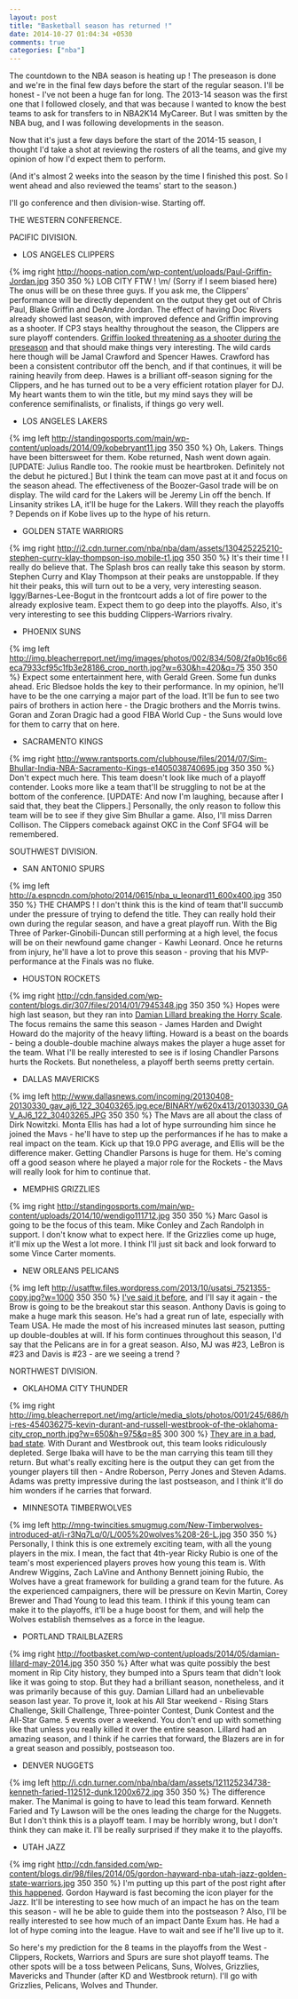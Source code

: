 ```yaml
---
layout: post
title: "Basketball season has returned !"
date: 2014-10-27 01:04:34 +0530
comments: true
categories: ["nba"]
---
```

The countdown to the NBA season is heating up ! The preseason is done and we're in the final few days before the start of the regular season. I'll be honest - I've not been a huge fan for long. The 2013-14 season was the first one that I followed closely, and that was because I wanted to know the best teams to ask for transfers to in NBA2K14 MyCareer. But I was smitten by the NBA bug, and I was following developments in the season. 

Now that it's just a few days before the start of the 2014-15 season, I thought I'd take a shot at reviewing the rosters of all the teams, and give my opinion of how I'd expect them to perform. 
<!--more-->
(And it's almost 2 weeks into the season by the time I finished this post. So I went ahead and also reviewed the teams' start to the season.)

I'll go conference and then division-wise. Starting off.

THE WESTERN CONFERENCE.

PACIFIC DIVISION.

* LOS ANGELES CLIPPERS 

{% img right http://hoops-nation.com/wp-content/uploads/Paul-Griffin-Jordan.jpg 350 350 %}
LOB CITY FTW ! \m/ (Sorry if I seem biased here) The onus will be on these three guys. If you ask me, the Clippers' performance will be directly dependent on the output they get out of Chris Paul, Blake Griffin and DeAndre Jordan. The effect of having Doc Rivers already showed last season, with improved defence and Griffin improving as a shooter. If CP3 stays healthy throughout the season, the Clippers are sure playoff contenders. [Griffin looked threatening as a shooter during the preseason](http://www.sbnation.com/2014/10/8/6946249/blake-griffin-jumper-clippers-breakdown) and that should make things very interesting. The wild cards here though will be Jamal Crawford and Spencer Hawes. Crawford has been a consistent contributor off the bench, and if that continues, it will be raining heavily from deep. Hawes is a brilliant off-season signing for the Clippers, and he has turned out to be a very efficient rotation player for DJ. My heart wants them to win the title, but my mind says they will be conference semifinalists, or finalists, if things go very well.

* LOS ANGELES LAKERS

{% img left http://standingosports.com/main/wp-content/uploads/2014/09/kobebryant11.jpg 350 350 %}
Oh, Lakers. Things have been bittersweet for them. Kobe returned, Nash went down again. [UPDATE: Julius Randle too. The rookie must be heartbroken. Definitely not the debut he pictured.] But I think the team can move past at it and focus on the season ahead. The effectiveness of the Boozer-Gasol trade will be on display. The wild card for the Lakers will be Jeremy Lin off the bench. If Linsanity strikes LA, it'll be huge for the Lakers. Will they reach the playoffs ? Depends on if Kobe lives up to the hype of his return. 

* GOLDEN STATE WARRIORS

{% img right http://i2.cdn.turner.com/nba/nba/dam/assets/130425225210-stephen-curry-klay-thompson-iso.mobile-t1.jpg 350 350 %}
It's their time ! I really do believe that. The Splash bros can really take this season by storm. Stephen Curry and Klay Thompson at their peaks are unstoppable. If they hit their peaks, this will turn out to be a very, very interesting season. Iggy/Barnes-Lee-Bogut in the frontcourt adds a lot of fire power to the already explosive team. Expect them to go deep into the playoffs. Also, it's very interesting to see this budding Clippers-Warriors rivalry. 

* PHOENIX SUNS

{% img left http://img.bleacherreport.net/img/images/photos/002/834/508/2fa0b16c66eca7933cf95c1fb3e28186_crop_north.jpg?w=630&h=420&q=75 350 350 %}
Expect some entertainment here, with Gerald Green. Some fun dunks ahead. Eric Bledsoe holds the key to their performance. In my opinion, he'll have to be the one carrying a major part of the load. It'll be fun to see two pairs of brothers in action here - the Dragic brothers and the Morris twins. Goran and Zoran Dragic had a good FIBA World Cup - the Suns would love for them to carry that on here.

* SACRAMENTO KINGS 

{% img right http://www.rantsports.com/clubhouse/files/2014/07/Sim-Bhullar-India-NBA-Sacramento-Kings-e1405038740695.jpg 350 350 %}
Don't expect much here. This team doesn't look like much of a playoff contender. Looks more like a team that'll be struggling to not be at the bottom of the conference. [UPDATE: And now I'm laughing, because after I said that, they beat the Clippers.] Personally, the only reason to follow this team will be to see if they give Sim Bhullar a game. Also, I'll miss Darren Collison. The Clippers comeback against OKC in the Conf SFG4 will be remembered. 


SOUTHWEST DIVISION.

* SAN ANTONIO SPURS

{% img left http://a.espncdn.com/photo/2014/0615/nba_u_leonard11_600x400.jpg 350 350 %}
THE CHAMPS ! I don't think this is the kind of team that'll succumb under the pressure of trying to defend the title. They can really hold their own during the regular season, and have a great playoff run. With the Big Three of Parker-Ginobili-Duncan still performing at a high level, the focus will be on their newfound game changer - Kawhi Leonard. Once he returns from injury, he'll have a lot to prove this season - proving that his MVP-performance at the Finals was no fluke. 

* HOUSTON ROCKETS

{% img right http://cdn.fansided.com/wp-content/blogs.dir/307/files/2014/01/7945348.jpg 350 350 %}
Hopes were high last season, but they ran into [Damian Lillard breaking the Horry Scale](http://allball.blogs.nba.com/2014/05/03/horry-scale-damian-does-it/). The focus remains the same this season - James Harden and Dwight Howard do the majority of the heavy lifting. Howard is a beast on the boards - being a double-double machine always makes the player a huge asset for the team. What I'll be really interested to see is if losing Chandler Parsons hurts the Rockets. But nonetheless, a playoff berth seems pretty certain.

* DALLAS MAVERICKS

{% img left http://www.dallasnews.com/incoming/20130408-20130330_gav_aj6_122_30403265.jpg.ece/BINARY/w620x413/20130330_GAV_AJ6_122_30403265.JPG 350 350 %}
The Mavs are all about the class of Dirk Nowitzki. Monta Ellis has had a lot of hype surrounding him since he joined the Mavs - he'll have to step up the performances if he has to make a real impact on the team. Kick up that 19.0 PPG average, and Ellis will be the difference maker. Getting Chandler Parsons is huge for them. He's coming off a good season where he played a major role for the Rockets - the Mavs will really look for him to continue that.

* MEMPHIS GRIZZLIES

{% img right http://standingosports.com/main/wp-content/uploads/2014/10/wendigo111712.jpg 350 350 %}
Marc Gasol is going to be the focus of this team. Mike Conley and Zach Randolph in support. I don't know what to expect here. If the Grizzlies come up huge, it'll mix up the West a lot more. I think I'll just sit back and look forward to some Vince Carter moments. 

* NEW ORLEANS PELICANS

{% img left http://usatftw.files.wordpress.com/2013/10/usatsi_7521355-copy.jpg?w=1000 350 350 %}
[I've said it before](https://twitter.com/alxmth03/status/522255547425239040), and I'll say it again - the Brow is going to be the breakout star this season. Anthony Davis is going to make a huge mark this season. He's had a great run of late, especially with Team USA. He made the most of his increased minutes last season, putting up double-doubles at will. If his form continues throughout this season, I'd say that the Pelicans are in for a great season. Also, MJ was #23, LeBron is #23 and Davis is #23 - are we seeing a trend ?


NORTHWEST DIVISION.

* OKLAHOMA CITY THUNDER

{% img right http://img.bleacherreport.net/img/article/media_slots/photos/001/245/686/hi-res-454036275-kevin-durant-and-russell-westbrook-of-the-oklahoma-city_crop_north.jpg?w=650&h=975&q=85 300 300 %}
[They are in a bad, bad state](https://twitter.com/alxmth03/status/530967350476935168). With Durant and Westbrook out, this team looks ridiculously depleted. Serge Ibaka will have to be the man carrying this team till they return. But what's really exciting here is the output they can get from the younger players till then - Andre Roberson, Perry Jones and Steven Adams. Adams was pretty impressive during the last postseason, and I think it'll do him wonders if he carries that forward.

* MINNESOTA TIMBERWOLVES

{% img left http://mng-twincities.smugmug.com/New-Timberwolves-introduced-at/i-r3Nq7Lq/0/L/005%20wolves%208-26-L.jpg 350 350 %}
Personally, I think this is one extremely exciting team, with all the young players in the mix. I mean, the fact that 4th-year Ricky Rubio is one of the team's most experienced players proves how young this team is. With Andrew Wiggins, Zach LaVine and Anthony Bennett joining Rubio, the Wolves have a great framework for building a grand team for the future. As the experienced campaigners, there will be pressure on Kevin Martin, Corey Brewer and Thad Young to lead this team. I think if this young team can make it to the playoffs, it'll be a huge boost for them, and will help the Wolves establish themselves as a force in the league.

* PORTLAND TRAILBLAZERS

{% img right http://footbasket.com/wp-content/uploads/2014/05/damian-lillard-may-2014.jpg 350 350 %}
After what was quite possibly the best moment in Rip City history, they bumped into a Spurs team that didn't look like it was going to stop. But they had a brilliant season, nonetheless, and it was primarily because of this guy. Damian Lillard had an unbelievable season last year. To prove it, look at his All Star weekend - Rising Stars Challenge, Skill Challenge, Three-pointer Contest, Dunk Contest and the All-Star Game. 5 events over a weekend. You don't end up with something like that unless you really killed it over the entire season. Lillard had an amazing season, and I think if he carries that forward, the Blazers are in for a great season and possibly, postseason too. 

* DENVER NUGGETS

{% img left http://i.cdn.turner.com/nba/nba/dam/assets/121125234738-kenneth-faried-112512-dunk.1200x672.jpg 350 350 %}
The difference maker. The Manimal is going to have to lead this team forward. Kenneth Faried and Ty Lawson will be the ones leading the charge for the Nuggets. But I don't think this is a playoff team. I may be horribly wrong, but I don't think they can make it. I'll be really surprised if they make it to the playoffs.

* UTAH JAZZ

{% img right http://cdn.fansided.com/wp-content/blogs.dir/98/files/2014/05/gordon-hayward-nba-utah-jazz-golden-state-warriors.jpg 350 350 %}
I'm putting up this part of the post right after [this happened](http://allball.blogs.nba.com/2014/11/06/horry-scale-hayward-shocks-cavaliers/). Gordon Hayward is fast becoming the icon player for the Jazz. It'll be interesting to see how much of an impact he has on the team this season - will he be able to guide them into the postseason ? Also, I'll be really interested to see how much of an impact Dante Exum has. He had a lot of hype coming into the league. Have to wait and see if he'll live up to it.

So here's my prediction for the 8 teams in the playoffs from the West - Clippers, Rockets, Warriors and Spurs are sure shot playoff teams. The other spots will be a toss between Pelicans, Suns, Wolves, Grizzlies, Mavericks and Thunder (after KD and Westbrook return). I'll go with Grizzlies, Pelicans, Wolves and Thunder. 

